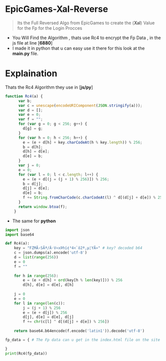 # EpicGames-Xal-Reverse
> Its the Full Reversed Algo from EpicGames to create the (**Xal**) Value for the Fp for the Login Procces

- You Will Find the Algorithm , thats use Rc4 to encrypt the Fp Data , in the js file at line [**6880**]
- I made it in python that u can easy use it there for this look at the **main.py** file.

# Explaination

Thats the Rc4 Algorithm they use in [**js/py**]
```js
function Rc4(a) {
      var b;
      var c = unescape(encodeURIComponent(JSON.stringify(a)));
      var d = [];
      var e = 0;
      var f = "";
      for (var g = 0; g < 256; g++) {
        d[g] = g;
      }
      for (var h = 0; h < 256; h++) {
        e = (e + d[h] + key.charCodeAt(h % key.length)) % 256;
        b = d[h];
        d[h] = d[e];
        d[e] = b;
      }
      var j = 0;
      e = 0;
      for (var l = 0; l < c.length; l++) {
        e = (e + d[(j = (j + 1) % 256)]) % 256;
        b = d[j];
        d[j] = d[e];
        d[e] = b;
        f += String.fromCharCode(c.charCodeAt(l) ^ d[(d[j] + d[e]) % 256]);
      }
      return window.btoa(f);
    }

```

- The same for **python**
```python
import json
import base64

def Rc4(a):
    key = "FZMÃ›SÃª/Â·V«xÞhí¢³4<`ô2ª,µ¦YÃ»" # key? decoded b64
    c = json.dumps(a).encode('utf-8')
    d = list(range(256))
    e = 0
    f = ""
    
    for h in range(256):
        e = (e + d[h] + ord(key[h % len(key)])) % 256
        d[h], d[e] = d[e], d[h]
    
    j = 0
    e = 0
    for l in range(len(c)):
        j = (j + 1) % 256
        e = (e + d[j]) % 256
        d[j], d[e] = d[e], d[j]
        f += chr(c[l] ^ d[(d[j] + d[e]) % 256])
    
    return base64.b64encode(f.encode('latin1')).decode('utf-8')

fp_data = { # The Fp data can u get in the index.html file on the site that i made

}
print(Rc4(fp_data))
```
